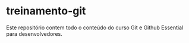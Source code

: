 # treinamento-git
Este repositório contem todo o conteúdo do curso Git e Github Essential para desenvolvedores.
